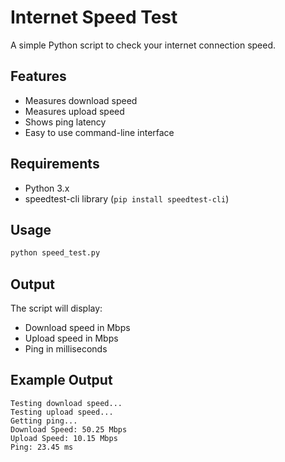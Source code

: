 # Internet Speed Test

A simple Python script to check your internet connection speed.

## Features

- Measures download speed
- Measures upload speed
- Shows ping latency
- Easy to use command-line interface

## Requirements

- Python 3.x
- speedtest-cli library (`pip install speedtest-cli`)

## Usage

```bash
python speed_test.py
```

## Output

The script will display:
- Download speed in Mbps
- Upload speed in Mbps
- Ping in milliseconds

## Example Output

```
Testing download speed...
Testing upload speed...
Getting ping...
Download Speed: 50.25 Mbps
Upload Speed: 10.15 Mbps
Ping: 23.45 ms
